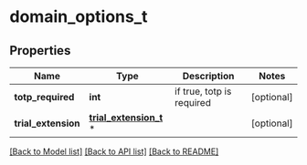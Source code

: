 # domain_options_t

## Properties
Name | Type | Description | Notes
------------ | ------------- | ------------- | -------------
**totp_required** | **int** | if true, totp is required | [optional] 
**trial_extension** | [**trial_extension_t**](trial_extension.md) \* |  | [optional] 

[[Back to Model list]](../README.md#documentation-for-models) [[Back to API list]](../README.md#documentation-for-api-endpoints) [[Back to README]](../README.md)


